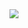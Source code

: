 <html>
  <head>
        <img src="https://capsule-render.vercel.app/api?type=vanom&color=auto&height=300&section=header&text=capsule%20render&fontSize=90" />
  </head>
  <body>

  </body>
</html>
